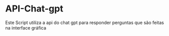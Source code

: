 # API-Chat-gpt
 Este Script utiliza a api do chat gpt para responder perguntas que são feitas na interface gráfica 
